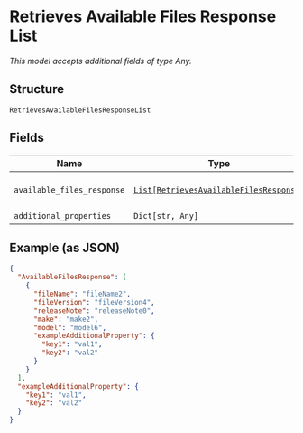 
# Retrieves Available Files Response List

*This model accepts additional fields of type Any.*

## Structure

`RetrievesAvailableFilesResponseList`

## Fields

| Name | Type | Tags | Description |
|  --- | --- | --- | --- |
| `available_files_response` | [`List[RetrievesAvailableFilesResponse]`](../../doc/models/retrieves-available-files-response.md) | Optional | **Constraints**: *Maximum Items*: `100` |
| `additional_properties` | `Dict[str, Any]` | Optional | - |

## Example (as JSON)

```json
{
  "AvailableFilesResponse": [
    {
      "fileName": "fileName2",
      "fileVersion": "fileVersion4",
      "releaseNote": "releaseNote0",
      "make": "make2",
      "model": "model6",
      "exampleAdditionalProperty": {
        "key1": "val1",
        "key2": "val2"
      }
    }
  ],
  "exampleAdditionalProperty": {
    "key1": "val1",
    "key2": "val2"
  }
}
```

